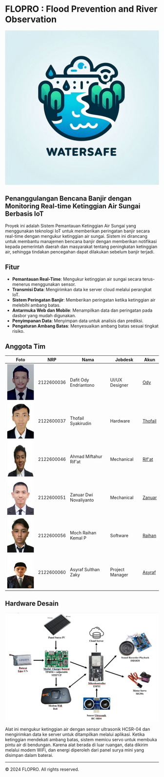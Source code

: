 # FLOPRO : Flood Prevention and River Observation

![Logo FLOPRO](https://github.com/RaihanKP10/FLOPRO-Flood-Prevention-and-River-Observation/blob/main/Assets/logo%20watersafe.jpg)

## Penanggulangan Bencana Banjir dengan Monitoring Real-time Ketinggian Air Sungai Berbasis IoT

Proyek ini adalah Sistem Pemantauan Ketinggian Air Sungai yang menggunakan teknologi IoT untuk memberikan peringatan banjir secara real-time dengan mengukur ketinggian air sungai. Sistem ini dirancang untuk membantu manajemen bencana banjir dengan memberikan notifikasi kepada pemerintah daerah dan masyarakat tentang peningkatan ketinggian air, sehingga tindakan pencegahan dapat dilakukan sebelum banjir terjadi.

## Fitur
- **Pemantauan Real-Time**: Mengukur ketinggian air sungai secara terus-menerus menggunakan sensor.
- **Transmisi Data**: Mengirimkan data ke server cloud melalui perangkat IoT.
- **Sistem Peringatan Banjir**: Memberikan peringatan ketika ketinggian air melebihi ambang batas.
- **Antarmuka Web dan Mobile**: Menampilkan data dan peringatan pada dasbor yang mudah digunakan.
- **Penyimpanan Data**: Menyimpan data untuk analisis dan prediksi.
- **Pengaturan Ambang Batas**: Menyesuaikan ambang batas sesuai tingkat risiko.

## Anggota Tim
| Foto                                                                                                          | NRP       | Nama                  | Jobdesk             | Akun                             |
|---------------------------------------------------------------------------------------------------------------|-----------|-----------------------|---------------------|----------------------------------|
| ![Foto Ody](https://github.com/RaihanKP10/FLOPRO-Flood-Prevention-and-River-Observation/blob/main/Assets/Screenshot%202024-10-28%20101007.png) | 2122600036 | Dafit Ody Endriantono | UI/UX Designer     | [Ody](https://github.com/DafitOdy-In) |
| ![Foto Thofail](https://github.com/RaihanKP10/FLOPRO-Flood-Prevention-and-River-Observation/blob/main/Assets/Screenshot%202024-10-28%20101120.png) | 2122600037 | Thofail Syakirudin    | Hardware           | [Thofail](https://github.com/DzavanTS) |
| ![Foto Rif'at](https://github.com/RaihanKP10/FLOPRO-Flood-Prevention-and-River-Observation/blob/main/Assets/Screenshot%202024-10-28%20101217.png) | 2122600046 | Ahmad Miftahur Rif'at | Mechanical         | [Rif'at](https://github.com/AatForUX) |
| ![Foto Zanuar](https://github.com/RaihanKP10/FLOPRO-Flood-Prevention-and-River-Observation/blob/main/Assets/Screenshot%202024-10-28%20101243.png) | 2122600051 | Zanuar Dwi Novaliyanto | Mechanical         | [Zanuar](https://github.com/ZanuarDwiNovaliyanto) |
| ![Foto Raihan](https://github.com/RaihanKP10/FLOPRO-Flood-Prevention-and-River-Observation/blob/main/Assets/Screenshot%202024-10-28%20101315.png) | 2122600056 | Moch Raihan Kemal P   | Software           | [Raihan](https://github.com/RaihanKP10) |
| ![Foto Asyraf](https://github.com/RaihanKP10/FLOPRO-Flood-Prevention-and-River-Observation/blob/main/Assets/Screenshot%202024-10-28%20101343.png) | 2122600060 | Asyraf Sulthan Zaky   | Project Manager    | [Asyraf](https://github.com/AsyrafSinclair) |

## Hardware Desain
![Desain Hardware](https://github.com/RaihanKP10/FLOPRO-Flood-Prevention-and-River-Observation/blob/main/Hardware/Blok%20Diagram%20v1.png)

Alat ini mengukur ketinggian air dengan sensor ultrasonik HCSR-04 dan mengirimkan data ke server untuk ditampilkan melalui aplikasi. Ketika ketinggian mendekati ambang batas, sistem memicu servo untuk membuka pintu air di bendungan. Karena alat berada di luar ruangan, data dikirim melalui modem WiFi, dan energi diperoleh dari panel surya mini yang disimpan dalam baterai.

---

&copy; 2024 FLOPRO. All rights reserved.
